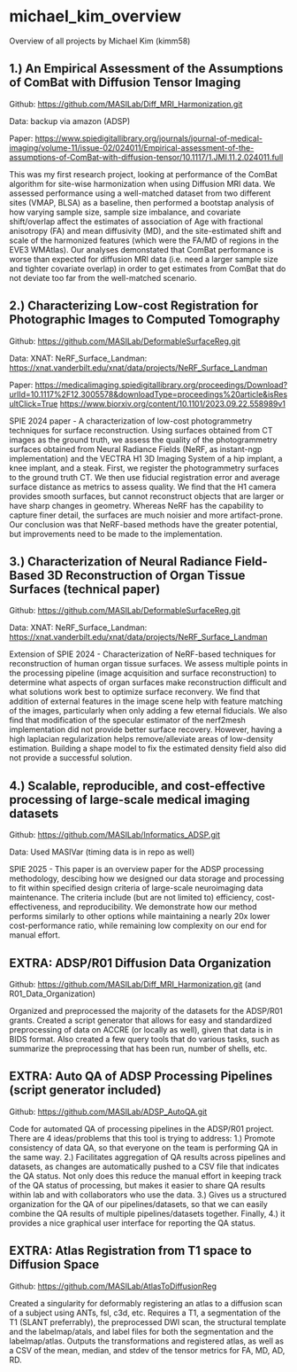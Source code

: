 # michael_kim_overview
Overview of all projects by Michael Kim (kimm58)



## 1.) An Empirical Assessment of the Assumptions of ComBat with Diffusion Tensor Imaging

Github: https://github.com/MASILab/Diff_MRI_Harmonization.git

Data: backup via amazon (ADSP)

Paper: https://www.spiedigitallibrary.org/journals/journal-of-medical-imaging/volume-11/issue-02/024011/Empirical-assessment-of-the-assumptions-of-ComBat-with-diffusion-tensor/10.1117/1.JMI.11.2.024011.full

This was my first research project, looking at performance of the ComBat algorithm for site-wise harmonization when using Diffusion MRI data. We assessed performance using a well-matched dataset from two different sites (VMAP, BLSA) as a baseline, then performed a bootstap analysis of how varying sample size, sample size imbalance, and covariate shift/overlap affect the estimates of association of Age with fractional anisotropy (FA) and mean diffusivity (MD), and the site-estimated shift and scale of the harmonized features (which were the FA/MD of regions in the EVE3 WMAtlas). Our analyses demonstated that ComBat performance is worse than expected for diffusion MRI data (i.e. need a larger sample size and tighter covariate overlap) in order to get estimates from ComBat that do not deviate too far from the well-matched scenario. 


## 2.) Characterizing Low-cost Registration for Photographic Images to Computed Tomography

Github: https://github.com/MASILab/DeformableSurfaceReg.git

Data: XNAT: NeRF_Surface_Landman: https://xnat.vanderbilt.edu/xnat/data/projects/NeRF_Surface_Landman

Paper: https://medicalimaging.spiedigitallibrary.org/proceedings/Download?urlId=10.1117%2F12.3005578&downloadType=proceedings%20article&isResultClick=True
https://www.biorxiv.org/content/10.1101/2023.09.22.558989v1


SPIE 2024 paper - A characterization of low-cost photogrammetry techniques for surface reconstruction. Using surfaces obtained from CT images as the ground truth, we assess the quality of the photogrammetry surfaces obtained from Neural Radiance Fields (NeRF, as instant-ngp implementation) and the VECTRA H1 3D Imaging System of a hip implant, a knee implant, and a steak.  First, we register the photogrammetry surfaces to the ground truth CT. We then use fiducial registration error and average surface distance as metrics to assess quality. We find that the H1 camera provides smooth surfaces, but cannot reconstruct objects that are larger or have sharp changes in geometry. Whereas NeRF has the capability to capture finer detail, the surfaces are much noisier and more artifact-prone. Our conclusion was that NeRF-based methods have the greater potential, but improvements need to be made to the implementation.


## 3.) Characterization of Neural Radiance Field-Based 3D Reconstruction of Organ Tissue Surfaces (technical paper)

Github: https://github.com/MASILab/DeformableSurfaceReg.git

Data: XNAT: NeRF_Surface_Landman: https://xnat.vanderbilt.edu/xnat/data/projects/NeRF_Surface_Landman


Extension of SPIE 2024 - Characterization of NeRF-based techniques for reconstruction of human organ tissue surfaces. We assess multiple points in the processing pipeline (image acquisition and surface reconstruction) to determine what aspects of organ surfaces make reconstruction difficult and what solutions work best to optimize surface reconvery. We find that addition of external features in the image scene help with feature matching of the images, particularly when only adding a few eternal fiducials. We also find that modification of the specular estimator of the nerf2mesh implementation did not provide better surface recovery. However, having a high laplacian regularization helps remove/alleviate areas of low-density estimation. Building a shape model to fix the estimated density field also did not provide a successful solution.


## 4.) Scalable, reproducible, and cost-effective processing of large-scale medical imaging datasets

Github: https://github.com/MASILab/Informatics_ADSP.git

Data: Used MASIVar (timing data is in repo as well)

SPIE 2025 - This paper is an overview paper for the ADSP processing methodology, descibing how we designed our data storage and processing to fit within specified design criteria of large-scale neuroimaging data maintenance. The criteria include (but are not limited to) efficiency, cost-effectiveness, and reproducibility. We demonstrate how our method performs similarly to other options while maintaining a nearly 20x lower cost-performance ratio, while remaining low complexity on our end for manual effort.


## EXTRA: ADSP/R01 Diffusion Data Organization

Github: https://github.com/MASILab/Diff_MRI_Harmonization.git (and R01_Data_Organization)

Organized and preprocessed the majority of the datasets for the ADSP/R01 grants. Created a script generator that allows for easy and standardized preprocessing of data on ACCRE (or locally as well), given that data is in BIDS format. Also created a few query tools that do various tasks, such as summarize the preprocessing that has been run, number of shells, etc.


## EXTRA: Auto QA of ADSP Processing Pipelines (script generator included)

Github: https://github.com/MASILab/ADSP_AutoQA.git

Code for automated QA of processing pipelines in the ADSP/R01 project. There are 4 ideas/problems that this tool is trying to address: 1.) Promote consistency of data QA, so that everyone on the team is performing QA in the same way. 2.) Facilitates aggregation of QA results across pipelines and datasets, as changes are automatically pushed to a CSV file that indicates the QA status. Not only does this reduce the manual effort in keeping track of the QA status of processing, but makes it easier to share QA results within lab and with collaborators who use the data. 3.) Gives us a structured organization for the QA of our pipelines/datasets, so that we can easily combine the QA results of multiple pipelines/datasets together. Finally, 4.) it provides a nice graphical user interface for reporting the QA status.


## EXTRA: Atlas Registration from T1 space to Diffusion Space

Github: https://github.com/MASILab/AtlasToDiffusionReg

Created a singularity for deformably registering an atlas to a diffusion scan of a subject using ANTs, fsl, c3d, etc. Requires a T1, a segmentation of the T1 (SLANT preferrably), the preprocessed DWI scan, the structural template and the labelmap/atals, and label files for both the segmentation and the labelmap/atlas. Outputs the transformations and registered atlas, as well as a CSV of the mean, median, and stdev of the tensor metrics for FA, MD, AD, RD.
